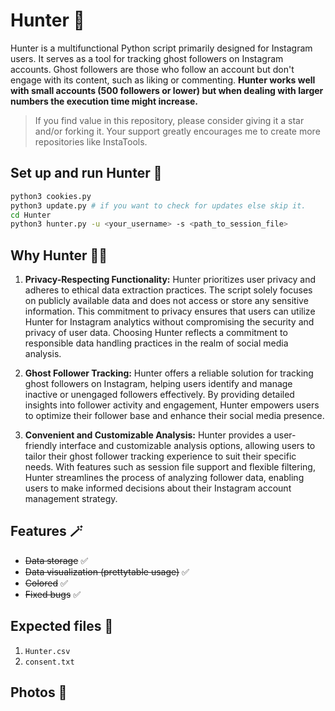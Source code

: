 # Hunter 🔫

Hunter is a multifunctional Python script primarily designed for Instagram users. It serves as a tool for tracking ghost followers on Instagram accounts. Ghost followers are those who follow an account but don't engage with its content, such as liking or commenting. **Hunter works well with small accounts (500 followers or lower) but when dealing with larger numbers the execution time might increase.**

> If you find value in this repository, please consider giving it a star and/or forking it. Your support greatly encourages me to create more repositories like InstaTools.

## Set up and run Hunter 🚀

```bash
python3 cookies.py
python3 update.py # if you want to check for updates else skip it.
cd Hunter
python3 hunter.py -u <your_username> -s <path_to_session_file>
```

## Why Hunter 😶‍🌫️

1. **Privacy-Respecting Functionality:** Hunter prioritizes user privacy and adheres to ethical data extraction practices. The script solely focuses on publicly available data and does not access or store any sensitive information. This commitment to privacy ensures that users can utilize Hunter for Instagram analytics without compromising the security and privacy of user data. Choosing Hunter reflects a commitment to responsible data handling practices in the realm of social media analysis.

2. **Ghost Follower Tracking:** Hunter offers a reliable solution for tracking ghost followers on Instagram, helping users identify and manage inactive or unengaged followers effectively. By providing detailed insights into follower activity and engagement, Hunter empowers users to optimize their follower base and enhance their social media presence.

3. **Convenient and Customizable Analysis:** Hunter provides a user-friendly interface and customizable analysis options, allowing users to tailor their ghost follower tracking experience to suit their specific needs. With features such as session file support and flexible filtering, Hunter streamlines the process of analyzing follower data, enabling users to make informed decisions about their Instagram account management strategy.

## Features 🪄

- ~~Data storage~~ ✅
- ~~Data visualization (prettytable usage)~~ ✅
- ~~Colored~~ ✅
- ~~Fixed bugs~~ ✅

## Expected files 📂

1) `Hunter.csv`
2) `consent.txt`

## Photos 📸

